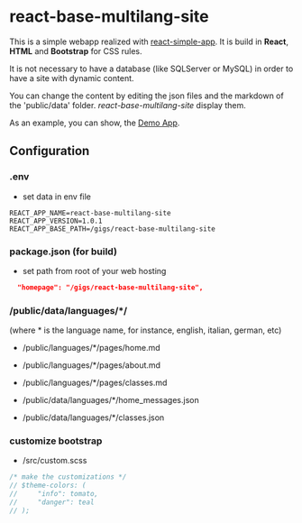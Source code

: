 # react-base-multilang-site 

This is a simple webapp realized with [react-simple-app](https://github.com/Magicianred/react-simple-app). It is build in **React**, **HTML** and **Bootstrap** for CSS rules.  
  
It is not necessary to have a database (like SQLServer or MySQL) in order to have a site with dynamic content.  
  
You can change the content by editing the json files and the markdown of the 'public/data' folder. *react-base-multilang-site* display them.  

  
As an example, you can show, the [Demo App](http://magicianred.altervista.org/gigs/react-base-multilang-site).  
  
## Configuration  
  
### .env  
- set data in env file  
```plain/text
REACT_APP_NAME=react-base-multilang-site
REACT_APP_VERSION=1.0.1
REACT_APP_BASE_PATH=/gigs/react-base-multilang-site
```
  
### package.json (for build)  
- set path from root of your web hosting  
```json
  "homepage": "/gigs/react-base-multilang-site",
```
  
### /public/data/languages/*/
(where * is the language name, for instance, english, italian, german, etc)

- /public/languages/*/pages/home.md  
- /public/languages/*/pages/about.md  
- /public/languages/*/pages/classes.md  
  
- /public/data/languages/*/home_messages.json  
- /public/data/languages/*/classes.json  

### customize bootstrap  
- /src/custom.scss  
```scss
/* make the customizations */
// $theme-colors: (
//     "info": tomato,
//     "danger": teal
// );
```

